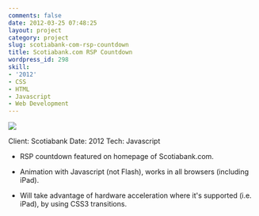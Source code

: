 ```yaml
---
comments: false
date: 2012-03-25 07:48:25
layout: project
category: project
slug: scotiabank-com-rsp-countdown
title: Scotiabank.com RSP Countdown
wordpress_id: 298
skill:
- '2012'
- CSS
- HTML
- Javascript
- Web Development
---
```


![](http://ruten.ca/wp-content/uploads/2012/03/scotia-cropped.png)

Client: Scotiabank
Date: 2012
Tech: Javascript



	
  * RSP countdown featured on homepage of Scotiabank.com.

	
  * Animation with Javascript (not Flash), works in all browsers (including iPad).

	
  * Will take advantage of hardware acceleration where it's supported (i.e. iPad), by using CSS3 transitions.


